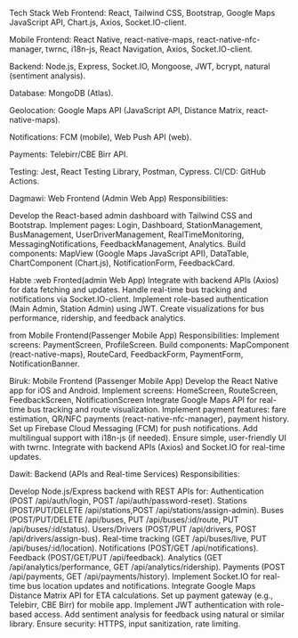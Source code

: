 Tech Stack
Web Frontend: React, Tailwind CSS, Bootstrap, Google Maps JavaScript API, Chart.js, Axios, Socket.IO-client.

Mobile Frontend: React Native, react-native-maps, react-native-nfc-manager, twrnc, i18n-js, React Navigation, Axios, Socket.IO-client.

Backend: Node.js, Express, Socket.IO, Mongoose, JWT, bcrypt, natural (sentiment analysis).

Database: MongoDB (Atlas).

Geolocation: Google Maps API (JavaScript API, Distance Matrix, react-native-maps).

Notifications: FCM (mobile), Web Push API (web).

Payments: Telebirr/CBE Birr API.

Testing: Jest, React Testing Library, Postman, Cypress.
CI/CD: GitHub Actions.






Dagmawi: Web Frontend (Admin Web App)
Responsibilities:

Develop the React-based admin dashboard with Tailwind CSS and Bootstrap.
Implement pages: Login, Dashboard, StationManagement, BusManagement, UserDriverManagement, RealTimeMonitoring, MessagingNotifications, FeedbackManagement, Analytics.
Build components: MapView (Google Maps JavaScript API), DataTable, ChartComponent (Chart.js), NotificationForm, FeedbackCard.

Habte :web Fronted(admin Web App)
Integrate with backend APIs (Axios) for data fetching and updates.
Handle real-time bus tracking and notifications via Socket.IO-client.
Implement role-based authentication (Main Admin, Station Admin) using JWT.
Create visualizations for bus performance, ridership, and feedback analytics.

from Mobile Frontend(Passenger Mobile App)
Responsibilities:
Implement screens:
PaymentScreen, ProfileScreen.
Build components: MapComponent (react-native-maps), RouteCard, FeedbackForm, PaymentForm, NotificationBanner.

Biruk: Mobile Frontend (Passenger Mobile App)
Develop the React Native app for iOS and Android.
Implement screens: HomeScreen, RouteScreen, FeedbackScreen, NotificationScreen
Integrate Google Maps API for real-time bus tracking and route visualization.
Implement payment features: fare estimation, QR/NFC payments (react-native-nfc-manager), payment history.
Set up Firebase Cloud Messaging (FCM) for push notifications.
Add multilingual support with i18n-js (if needed).
Ensure simple, user-friendly UI with twrnc.
Integrate with backend APIs (Axios) and Socket.IO for real-time updates.

Dawit: Backend (APIs and Real-time Services)
Responsibilities:

Develop Node.js/Express backend with REST APIs for:
Authentication (POST /api/auth/login, POST /api/auth/password-reset).
Stations (POST/PUT/DELETE /api/stations,POST /api/stations/assign-admin).
Buses (POST/PUT/DELETE /api/buses, PUT /api/buses/:id/route, PUT /api/buses/:id/status).
Users/Drivers (POST/PUT /api/drivers, POST /api/drivers/assign-bus).
Real-time tracking (GET /api/buses/live, PUT /api/buses/:id/location).
Notifications (POST/GET /api/notifications).
Feedback (POST/GET/PUT /api/feedback).
Analytics (GET /api/analytics/performance, GET /api/analytics/ridership).
Payments (POST /api/payments, GET /api/payments/history).
Implement Socket.IO for real-time bus location updates and notifications.
Integrate Google Maps Distance Matrix API for ETA calculations.
Set up payment gateway (e.g., Telebirr, CBE Birr) for mobile app.
Implement JWT authentication with role-based access.
Add sentiment analysis for feedback using natural or similar library.
Ensure security: HTTPS, input sanitization, rate limiting.